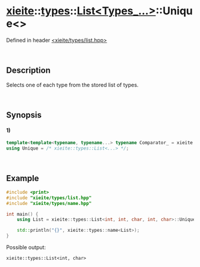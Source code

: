 # [xieite](../../../../../xieite.md)\:\:[types](../../../../../types.md)\:\:[List<Types_...>](../../../list.md)\:\:Unique\<\>
Defined in header [<xieite/types/list.hpp>](../../../../../../include/xieite/types/list.hpp)

&nbsp;

## Description
Selects one of each type from the stored list of types.

&nbsp;

## Synopsis
#### 1)
```cpp
template<template<typename, typename...> typename Comparator_ = xieite::traits::IsSameAsAny>
using Unique = /* xieite::types::List<...> */;
```

&nbsp;

## Example
```cpp
#include <print>
#include "xieite/types/list.hpp"
#include "xieite/types/name.hpp"

int main() {
    using List = xieite::types::List<int, int, char, int, char>::Unique;

    std::println("{}", xieite::types::name<List>);
}
```
Possible output:
```
xieite::types::List<int, char>
```

